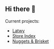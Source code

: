 ## Hi there 👋

Current projects:

* [Latwy](https://latwy.co)
* [Store Index](https://storeindex.co)
* [Nuggets & Brisket](https://nuggetsbrisket.com)
